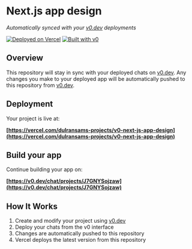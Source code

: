 # Next.js app design

*Automatically synced with your [v0.dev](https://v0.dev) deployments*

[![Deployed on Vercel](https://img.shields.io/badge/Deployed%20on-Vercel-black?style=for-the-badge&logo=vercel)](https://vercel.com/dulransams-projects/v0-next-js-app-design)
[![Built with v0](https://img.shields.io/badge/Built%20with-v0.dev-black?style=for-the-badge)](https://v0.dev/chat/projects/J7GNYSojzaw)

## Overview

This repository will stay in sync with your deployed chats on [v0.dev](https://v0.dev).
Any changes you make to your deployed app will be automatically pushed to this repository from [v0.dev](https://v0.dev).

## Deployment

Your project is live at:

**[https://vercel.com/dulransams-projects/v0-next-js-app-design](https://vercel.com/dulransams-projects/v0-next-js-app-design)**

## Build your app

Continue building your app on:

**[https://v0.dev/chat/projects/J7GNYSojzaw](https://v0.dev/chat/projects/J7GNYSojzaw)**

## How It Works

1. Create and modify your project using [v0.dev](https://v0.dev)
2. Deploy your chats from the v0 interface
3. Changes are automatically pushed to this repository
4. Vercel deploys the latest version from this repository